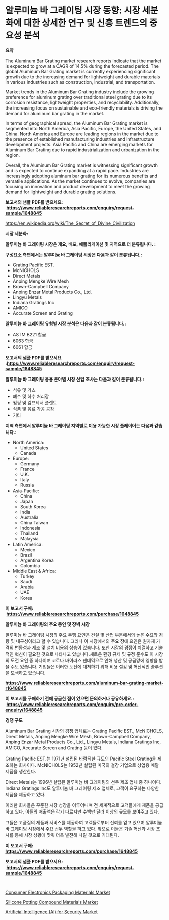 <p><h1>알루미늄 바 그레이팅 시장 동향: 시장 세분화에 대한 상세한 연구 및 신흥 트렌드의 중요성 분석</h1></p><p><strong>요약</strong></p>
<p><p>The Aluminum Bar Grating market research reports indicate that the market is expected to grow at a CAGR of 14.5% during the forecasted period. The global Aluminum Bar Grating market is currently experiencing significant growth due to the increasing demand for lightweight and durable materials in various industries such as construction, industrial, and transportation.</p><p>Market trends in the Aluminum Bar Grating industry include the growing preference for aluminum grating over traditional steel grating due to its corrosion resistance, lightweight properties, and recyclability. Additionally, the increasing focus on sustainable and eco-friendly materials is driving the demand for aluminum bar grating in the market.</p><p>In terms of geographical spread, the Aluminum Bar Grating market is segmented into North America, Asia Pacific, Europe, the United States, and China. North America and Europe are leading regions in the market due to the presence of established manufacturing industries and infrastructure development projects. Asia Pacific and China are emerging markets for Aluminum Bar Grating due to rapid industrialization and urbanization in the region.</p><p>Overall, the Aluminum Bar Grating market is witnessing significant growth and is expected to continue expanding at a rapid pace. Industries are increasingly adopting aluminum bar grating for its numerous benefits and versatile applications. As the market continues to evolve, companies are focusing on innovation and product development to meet the growing demand for lightweight and durable grating solutions.</p></p>
<p><strong>보고서의 샘플 PDF를 받으세요: &nbsp;<a href="https://www.reliableresearchreports.com/enquiry/request-sample/1648845">https://www.reliableresearchreports.com/enquiry/request-sample/1648845</a></strong></p>
<p><a href="https://en.wikipedia.org/wiki/The_Secret_of_Divine_Civilization">https://en.wikipedia.org/wiki/The_Secret_of_Divine_Civilization</a></p>
<p><strong>시장 세분화:</strong></p>
<p><strong> 알루미늄 바 그레이팅 시장은 개요, 배포, 애플리케이션 및 지역으로 더 분류됩니다. :</strong></p>
<p><strong>구성요소 측면에서는 알루미늄 바 그레이팅 시장은 다음과 같이 분류됩니다.:</strong></p>
<p><ul><li>Grating Pacific EST.</li><li>McNICHOLS</li><li>Direct Metals</li><li>Anping Mengke Wire Mesh</li><li>Brown-Campbell Company</li><li>Anping Enzar Metal Products Co., Ltd.</li><li>Lingyu Metals</li><li>Indiana Gratings Inc</li><li>AMICO</li><li>Accurate Screen and Grating</li></ul></p>
<p><strong> 알루미늄 바 그레이팅 유형별 시장 분석은 다음과 같이 분류됩니다.:</strong></p>
<p><ul><li>ASTM B221 합금</li><li>6063 합금</li><li>6061 합금</li></ul></p>
<p><strong>보고서의 샘플 PDF를 받으세요 :<a href="https://www.reliableresearchreports.com/enquiry/request-sample/1648845">https://www.reliableresearchreports.com/enquiry/request-sample/1648845</a></strong></p>
<p><strong> 알루미늄 바 그레이팅 응용 분야별 시장 산업 조사는 다음과 같이 분류됩니다.:</strong></p>
<p><ul><li>석유 및 가스</li><li>폐수 및 하수 처리장</li><li>펌핑 및 컴프레서 플랜트</li><li>식품 및 음료 가공 공장</li><li>기타</li></ul></p>
<p><strong>지역 측면에서 알루미늄 바 그레이팅 지역별로 이용 가능한 시장 플레이어는 다음과 같습니다.:</strong></p>
<p><ul>
    <li>
        North America:
        <ul>
            <li>United States</li>
            <li>Canada</li>
        </ul>
    </li>
    <li>
        Europe:
        <ul>
            <li>Germany</li>
            <li>France</li>
            <li>U.K.</li>
            <li>Italy</li>
            <li>Russia</li>
        </ul>
    </li>
    <li>
        Asia-Pacific:
        <ul>
            <li>China</li>
            <li>Japan</li>
            <li>South Korea</li>
            <li>India</li>
            <li>Australia</li>
            <li>China Taiwan</li>
            <li>Indonesia</li>
            <li>Thailand</li>
            <li>Malaysia</li>
        </ul>
    </li>
    <li>
        Latin America:
        <ul>
            <li>Mexico</li>
            <li>Brazil</li>
            <li>Argentina Korea</li>
            <li>Colombia</li>
        </ul>
    </li>
    <li>
        Middle East & Africa:
        <ul>
            <li>Turkey</li>
            <li>Saudi</li>
            <li>Arabia</li>
            <li>UAE</li>
            <li>Korea</li>
        </ul>
    </li>
    </ul></p>
<p><strong>이 보고서 구매: &nbsp;<a href="https://www.reliableresearchreports.com/purchase/1648845">https://www.reliableresearchreports.com/purchase/1648845</a></strong></p>
<p><strong>알루미늄 바 그레이팅의 주요 동인 및 장벽 시장</strong></p>
<p><p>알루미늄 바 그레이팅 시장의 주요 주행 요인은 건설 및 산업 부문에서의 높은 수요와 경량 및 내구성이라고 할 수 있습니다. 그러나 이 시장에서의 주요 장애 요인은 원자재 가격의 변동성과 제조 및 설치 비용의 상승이 있습니다. 또한 시장의 경쟁이 치열하고 기술적인 혁신이 필요한 것으로 나타나고 있습니다.새로운 환경 규제 및 규정 준수도 이 시장의 도전 요인 중 하나이며 코로나 바이러스 팬데믹으로 인해 생산 및 공급망에 영향을 받을 수도 있습니다. 기업들은 이러한 도전에 대처하기 위해 비용 절감 및 혁신적인 솔루션을 모색하고 있습니다.</p></p>
<p><strong><a href="https://www.reliableresearchreports.com/aluminum-bar-grating-market-r1648845">https://www.reliableresearchreports.com/aluminum-bar-grating-market-r1648845</a></strong></p>
<p><strong>이 보고서를 구매하기 전에 궁금한 점이 있으면 문의하거나 공유하세요.: &nbsp;<a href="https://www.reliableresearchreports.com/enquiry/pre-order-enquiry/1648845">https://www.reliableresearchreports.com/enquiry/pre-order-enquiry/1648845</a></strong></p>
<p><strong>경쟁 구도</strong></p>
<p><p>Aluminum Bar Grating 시장의 경쟁 업체로는 Grating Pacific EST., McNICHOLS, Direct Metals, Anping Mengke Wire Mesh, Brown-Campbell Company, Anping Enzar Metal Products Co., Ltd., Lingyu Metals, Indiana Gratings Inc, AMICO, Accurate Screen and Grating 등이 있다. </p><p>Grating Pacific EST.는 1971년 설립된 바람직한 규모의 Pacific Steel Grating을 제조하는 회사이다. McNICHOLS는 1952년 설립된 미국의 철강 기업으로 상업용 메탈 제품을 생산한다.</p><p>Direct Metals는 1996년 설립된 알루미늄 바 그레이팅의 선두 제조 업체 중 하나이다. Indiana Gratings Inc도 알루미늄 바 그레이팅 제조 업체로, 고객이 요구하는 다양한 제품을 제공하고 있다.</p><p>이러한 회사들은 꾸준한 시장 성장을 이루어내며 전 세계적으로 고객들에게 제품을 공급하고 있다. 이들의 매출액은 각기 다르지만 수백만 달러 이상의 규모를 보여주고 있다.</p><p>그들은 고품질의 제품과 서비스를 제공하여 고객들로부터 신뢰를 얻고 있으며 알루미늄 바 그레이팅 시장에서 주요 선두 역할을 하고 있다. 앞으로 이들은 기술 혁신과 시장 조사를 통해 시장 상황에 맞춰 더욱 발전해 나갈 것으로 기대된다.</p></p>
<p><strong>이 보고서 구매: &nbsp; <a href="https://www.reliableresearchreports.com/purchase/1648845">https://www.reliableresearchreports.com/purchase/1648845</a></strong></p>
<p><strong>보고서의 샘플 PDF를 받으세요: &nbsp;<a href="https://www.reliableresearchreports.com/enquiry/request-sample/1648845">https://www.reliableresearchreports.com/enquiry/request-sample/1648845</a></strong><strong></strong></p>
<p>&nbsp;</p>
<p><p><a href="https://github.com/MaraKoelpin2023/Market-Research-Report-List-2/blob/main/consumer-electronics-packaging-materials-market.md">Consumer Electronics Packaging Materials Market</a></p><p><a href="https://github.com/goodweq44/Market-Research-Report-List-1/blob/main/silicone-potting-compound-materials-market.md">Silicone Potting Compound Materials Market</a></p><p><a href="https://issuu.com/reportprime-2/docs/artificial-intelligence-ai-for-security-market-siz">Artificial Intelligence (AI) for Security Market</a></p></p>